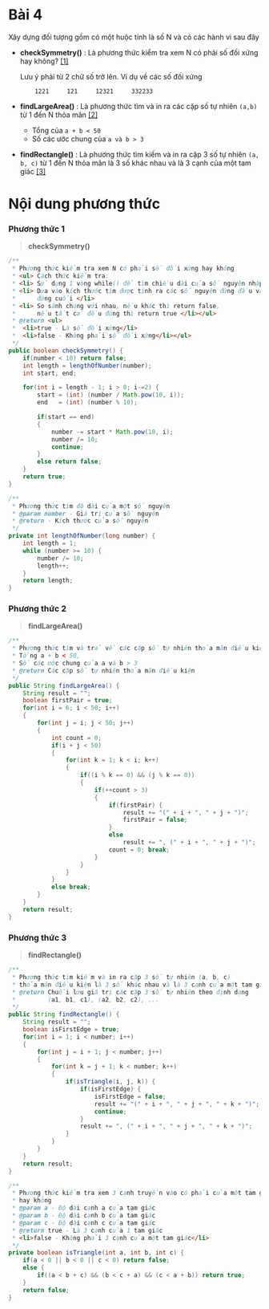 # Bài 4
Xây dựng đối tượng gồm có một huộc tính là số N và có các hành vi sau đây

- **checkSymmetry()** : Là phương thức kiểm tra xem N có phải số đối xứng hay không? [[1]](#Phương-thức-1)

    Lưu ý phải từ 2 chữ số trở lên. Ví dụ về các số đối xứng
    ```
        1221     121     12321     332233
    ``` 
- **findLargeArea()** : Là phương thức tìm và in ra các cặp số tự nhiên `(a,b)` từ 1 đến N thỏa mãn [[2]](#Phương-thức-2)
    + Tổng của `a + b < 50`
    + Số các ước chung của `a và b > 3`

- **findRectangle()** : Là phương thức tìm kiếm và in ra cặp 3 số tự nhiên 
`(a, b, c)` từ 1 đến N thỏa mãn là 3 số khác nhau và là 3 cạnh của một tam giác [[3]](#Phương-thức-3)


# Nội dung phương thức
### Phương thức 1
> **checkSymmetry()**

```java
/**
 * Phương thức kiểm tra xem N có phải số đối xứng hay không
 * <ul> Cách thức kiểm tra:
 * <li> Sử dụng 1 vòng while() để tìm chiều dài của số nguyên nhập vào </li>
 * <li> Dựa vào kích thước tìm được tính ra các số nguyên đứng đầu và 
 *      đứng cuối </li>
 * <li> So sánh chúng với nhau, nếu khác thì return false, 
 * 		nếu tất cả đều đúng thì return true </li></ul>
 * @return <ul>
 *  <li>true - Là số đối xứng</li>
 * 	<li>false - Không phải số đối xứng</li></ul>
 */
public boolean checkSymmetry() {
    if(number < 10) return false;
    int length = lengthOfNumber(number);
    int start, end;

    for(int i = length - 1; i > 0; i-=2) {
        start = (int) (number / Math.pow(10, i));
        end   = (int) (number % 10);

        if(start == end) 
        {
            number -= start * Math.pow(10, i);
            number /= 10;
            continue;
        }
        else return false;
    }
    return true;
}

/**
 * Phương thức tìm độ dài của một số nguyên
 * @param number - Giá trị của số nguyên
 * @return - Kích thước của số nguyên
 */
private int lengthOfNumber(long number) {
    int length = 1;
    while (number >= 10) {
        number /= 10;
        length++;
    }
    return length;
}
```
### Phương thức 2
> **findLargeArea()**

```java
/**
 * Phương thức tìm và trả về các cặp số tự nhiên thỏa mãn điều kiện: 
 * Tổng a + b < 50, 
 * Số các ước chung của a và b > 3
 * @return Các cặp số tự nhiên thỏa mãn điều kiện
 */
public String findLargeArea() {
    String result = "";
    boolean firstPair = true;
    for(int i = 6; i < 50; i++) 
    {
        for(int j = i; j < 50; j++) 
        {
            int count = 0;
            if(i + j < 50) 
            {
                for(int k = 1; k < i; k++)
                {
                    if((i % k == 0) && (j % k == 0)) 
                    {
                        if(++count > 3) 
                        {
                            if(firstPair) {
                                result += "(" + i + ", " + j + ")";
                                firstPair = false;
                            }
                            else
                                result += ", (" + i + ", " + j + ")";
                            count = 0; break;
                        }
                    }
                }
            }
            else break;
        }
    }
    return result;
}
```
### Phương thức 3
> **findRectangle()**

```java
/**
 * Phương thức tìm kiếm và in ra cặp 3 số tự nhiên (a, b, c) 
 * thỏa mãn điều kiện là 3 số khác nhau và là 3 cạnh của một tam giác
 * @return Chuỗi lưu giá trị các cặp 3 số tự nhiên theo định dạng
 * 		   (a1, b1, c1), (a2, b2, c2), ...
 */
public String findRectangle() {
    String result = "";
    boolean isFirstEdge = true;
    for(int i = 1; i < number; i++) 
    {
        for(int j = i + 1; j < number; j++) 
        {
            for(int k = j + 1; k < number; k++) 
            {
                if(isTriangle(i, j, k)) {
                    if(isFirstEdge) {
                        isFirstEdge = false;
                        result += "(" + i + ", " + j + ", " + k + ")";
                        continue;
                    }
                    result += ", (" + i + ", " + j + ", " + k + ")"; 
                }
            }
        }
    }
    return result;
}

/**
 * Phương thức kiểm tra xem 3 cạnh truyền vào có phải của một tam giác 
 * hay không
 * @param a - Độ dài cạnh a của tam giác
 * @param b - Độ dài cạnh b của tam giác
 * @param c - Độ dài cạnh c của tam giác
 * @return true - Là 3 cạnh của 1 tam giác
 * <li>false - Không phải 3 cạnh của một tam giác</li>
 */
private boolean isTriangle(int a, int b, int c) {
    if(a < 0 || b < 0 || c < 0) return false;
    else {
        if((a < b + c) && (b < c + a) && (c < a + b)) return true;
    }
    return false;
}
```